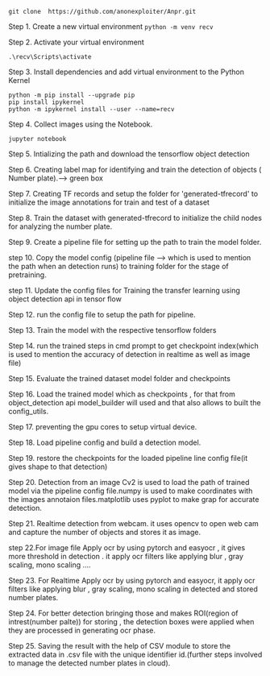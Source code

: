```git clone  https://github.com/anonexploiter/Anpr.git```

Step 1. Create a new virtual environment
```python -m venv recv```

Step 2. Activate your virtual environment
```
.\recv\Scripts\activate
``` 

Step 3. Install dependencies and add virtual environment to the Python Kernel
```
python -m pip install --upgrade pip
pip install ipykernel
python -m ipykernel install --user --name=recv
```

Step 4. Collect images using the Notebook.
```
jupyter notebook
```

Step 5. Intializing the path and download the tensorflow object detection

Step 6. Creating label map for identifying and train the detection of objects ( Number plate).--> green box

Step 7. Creating TF records and setup the folder for 'generated-tfrecord' to initialize the image annotations for train and test of a dataset

Step 8. Train the dataset with generated-tfrecord to initialize the child nodes for analyzing the number plate.

Step 9. Create a pipeline file for setting up the path to train the model folder.

step 10. Copy the model config (pipeline file --> which is used to mention the path when an detection runs) to training folder for the stage of pretraining.

step 11. Update the config files for Training the transfer learning using object detection api in tensor flow

Step 12. run the config file to setup the path for pipeline.

Step 13. Train the model with the respective tensorflow folders

Step 14. run the trained steps in cmd prompt to get checkpoint index(which is used to mention the accuracy of detection in realtime as well as image file)

Step 15. Evaluate the trained dataset model folder and checkpoints

Step 16. Load the trained model which as checkpoints , for that from object_detection api model_builder will used and that also allows to built the config_utils.

Step 17. preventing the gpu cores to setup virtual device.

Step 18. Load pipeline config and build a detection model.

Step 19. restore the checkpoints for the loaded pipeline line config file(it gives shape to that detection)

Step 20. Detection from an image Cv2 is used to load the path of trained model via the pipeline config file.numpy is used to make coordinates with the images annotaion files.matplotlib uses pyplot to make grap for accurate detection.

Step 21. Realtime detection from webcam. it uses opencv to open web cam and capture the number of objects and stores it as image.

step 22.For image file Apply ocr by using pytorch and easyocr , it gives more threshold in detection . it apply ocr filters like applying blur , gray scaling, mono scaling ....

Step 23. For Realtime Apply ocr by using pytorch and easyocr, it apply ocr filters like applying blur , gray scaling, mono scaling in detected and stored number plates.

Step 24. For better detection bringing those and makes ROI(region of intrest(number palte)) for storing , the detection boxes were applied when they are processed in generating ocr phase.

Step 25. Saving the result with the help of CSV module to store the extracted data in .csv file with the unique identifier id.(further steps involved to manage the detected number plates in cloud).


